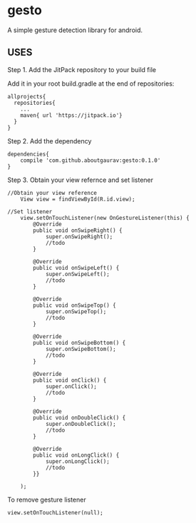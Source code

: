 # gesto
A simple gesture detection library for android.

## USES

Step 1. Add the JitPack repository to your build file

Add it in your root build.gradle at the end of repositories:

    allprojects{
      repositories{
   		...
		maven{ url 'https://jitpack.io'}
      }
    }

Step 2. Add the dependency

    dependencies{
    	compile 'com.github.aboutgaurav:gesto:0.1.0'
   	}

Step 3. Obtain your view refernce and set listener

	//Obtain your view reference
        View view = findViewById(R.id.view);
	
	//Set listener
        view.setOnTouchListener(new OnGestureListener(this) {
            @Override
            public void onSwipeRight() {
                super.onSwipeRight();
                //todo
            }

            @Override
            public void onSwipeLeft() {
                super.onSwipeLeft();
                //todo
            }

            @Override
            public void onSwipeTop() {
                super.onSwipeTop();
                //todo
            }

            @Override
            public void onSwipeBottom() {
                super.onSwipeBottom();
                //todo
            }

            @Override
            public void onClick() {
                super.onClick();
                //todo
            }

            @Override
            public void onDoubleClick() {
                super.onDoubleClick();
                //todo
            }

            @Override
            public void onLongClick() {
                super.onLongClick();
                //todo
            }}

        );
	
  To remove gesture listener
  
  	view.setOnTouchListener(null);
